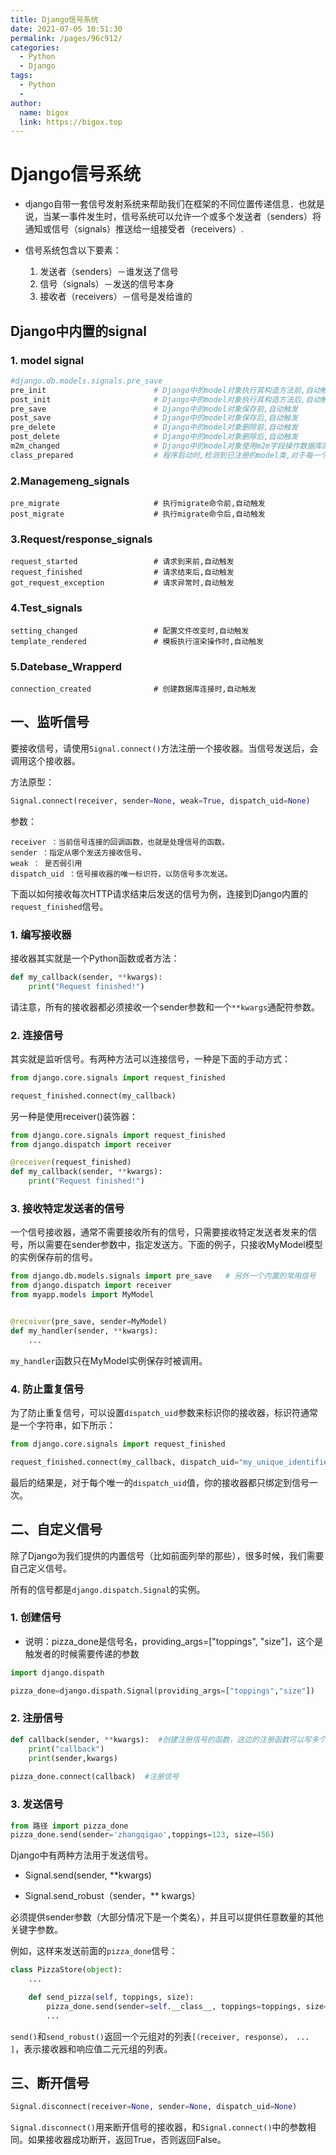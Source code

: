 ```yaml
---
title: Django信号系统
date: 2021-07-05 10:51:30
permalink: /pages/96c912/
categories:
  - Python
  - Django
tags:
  - Python
  - 
author: 
  name: bigox
  link: https://bigox.top
---
```

# Django信号系统

- django自带一套信号发射系统来帮助我们在框架的不同位置传递信息．也就是说，当某一事件发生时，信号系统可以允许一个或多个发送者（senders）将通知或信号（signals）推送给一组接受者（receivers）.

- 信号系统包含以下要素：
  1. 发送者（senders）－谁发送了信号
  2. 信号（signals）－发送的信号本身
  3. 接收者（receivers）－信号是发给谁的

## Django中内置的signal

### 1. model signal

```python
#django.db.models.signals.pre_save
pre_init                        # Django中的model对象执行其构造方法前,自动触发
post_init                       # Django中的model对象执行其构造方法后,自动触发
pre_save                        # Django中的model对象保存前,自动触发
post_save                       # Django中的model对象保存后,自动触发
pre_delete                      # Django中的model对象删除前,自动触发
post_delete                     # Django中的model对象删除后,自动触发
m2m_changed                     # Django中的model对象使用m2m字段操作数据库的第三张表(add,remove,clear,update),自动触发
class_prepared                  # 程序启动时,检测到已注册的model类,对于每一个类,自动触发
```

### 2.Managemeng_signals

```
pre_migrate                     # 执行migrate命令前,自动触发
post_migrate                    # 执行migrate命令后,自动触发 
```

### 3.Request/response_signals

```
request_started                 # 请求到来前,自动触发
request_finished                # 请求结束后,自动触发
got_request_exception           # 请求异常时,自动触发
```

### 4.Test_signals

```
setting_changed                 # 配置文件改变时,自动触发
template_rendered               # 模板执行渲染操作时,自动触发
```

### 5.Datebase_Wrapperd

```
connection_created              # 创建数据库连接时,自动触发
```

##  一、监听信号

要接收信号，请使用`Signal.connect()`方法注册一个接收器。当信号发送后，会调用这个接收器。

方法原型：

```python
Signal.connect(receiver, sender=None, weak=True, dispatch_uid=None)
```

参数：

```
receiver ：当前信号连接的回调函数，也就是处理信号的函数。 
sender ：指定从哪个发送方接收信号。 
weak ： 是否弱引用
dispatch_uid ：信号接收器的唯一标识符，以防信号多次发送。
```

下面以如何接收每次HTTP请求结束后发送的信号为例，连接到Django内置的`request_finished`信号。

### 1. 编写接收器

接收器其实就是一个Python函数或者方法：

```python
def my_callback(sender, **kwargs):
    print("Request finished!")
```

请注意，所有的接收器都必须接收一个sender参数和一个`**kwargs`通配符参数。

### 2. 连接信号

其实就是监听信号。有两种方法可以连接信号，一种是下面的手动方式：

```python
from django.core.signals import request_finished

request_finished.connect(my_callback)
```

另一种是使用receiver()装饰器：

```python
from django.core.signals import request_finished
from django.dispatch import receiver

@receiver(request_finished)
def my_callback(sender, **kwargs):
    print("Request finished!")
```

### 3. 接收特定发送者的信号

一个信号接收器，通常不需要接收所有的信号，只需要接收特定发送者发来的信号，所以需要在sender参数中，指定发送方。下面的例子，只接收MyModel模型的实例保存前的信号。

```python
from django.db.models.signals import pre_save   # 另外一个内置的常用信号
from django.dispatch import receiver
from myapp.models import MyModel


@receiver(pre_save, sender=MyModel)
def my_handler(sender, **kwargs):
    ...
```

`my_handler`函数只在MyModel实例保存时被调用。

### 4. 防止重复信号

为了防止重复信号，可以设置`dispatch_uid`参数来标识你的接收器，标识符通常是一个字符串，如下所示：

```python
from django.core.signals import request_finished

request_finished.connect(my_callback, dispatch_uid="my_unique_identifier")
```

最后的结果是，对于每个唯一的`dispatch_uid`值，你的接收器都只绑定到信号一次。

## 二、自定义信号

除了Django为我们提供的内置信号（比如前面列举的那些），很多时候，我们需要自己定义信号。

所有的信号都是`django.dispatch.Signal`的实例。

### 1. 创建信号

- 说明：pizza_done是信号名，providing_args=["toppings", "size"]，这个是触发者的时候需要传递的参数　　　　

```python
import django.dispath

pizza_done=django.dispath.Signal(providing_args=["toppings","size"])
```

### 2. 注册信号　　　　

```python
def callback(sender, **kwargs):  #创建注册信号的函数，这边的注册函数可以写多个
    print("callback")
    print(sender,kwargs)
  
pizza_done.connect(callback)  #注册信号
```

### 3. 发送信号　　

```python
from 路径 import pizza_done
pizza_done.send(sender='zhangqigao',toppings=123, size=456)
```

Django中有两种方法用于发送信号。

- Signal.send(sender, **kwargs)

- Signal.send_robust（sender，** kwargs）

必须提供sender参数（大部分情况下是一个类名），并且可以提供任意数量的其他关键字参数。

例如，这样来发送前面的`pizza_done`信号：

```python
class PizzaStore(object):
    ...

    def send_pizza(self, toppings, size):
        pizza_done.send(sender=self.__class__, toppings=toppings, size=size)
        ...
```

`send()`和`send_robust()`返回一个元组对的列表`[（receiver, response）， ... ]`，表示接收器和响应值二元元组的列表。

## 三、断开信号

```python
Signal.disconnect(receiver=None, sender=None, dispatch_uid=None)
```

`Signal.disconnect()`用来断开信号的接收器，和`Signal.connect()`中的参数相同。如果接收器成功断开，返回True，否则返回False。